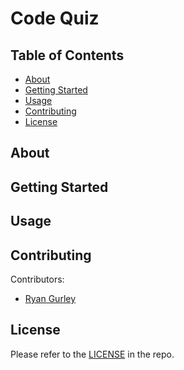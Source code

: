 # Code Quiz



## Table of Contents

- [About](#about)
- [Getting Started](#getting-started)
- [Usage](#usage)
- [Contributing](#contributing)
- [License](#license)

## About



## Getting Started



## Usage



## Contributing

Contributors: <br />

- [Ryan Gurley](https://github.com/gurleyryan)



## License

Please refer to the [LICENSE](https://github.com/gurleyryan/code-quiz?tab=MIT-1-ov-file#readme) in the repo.
